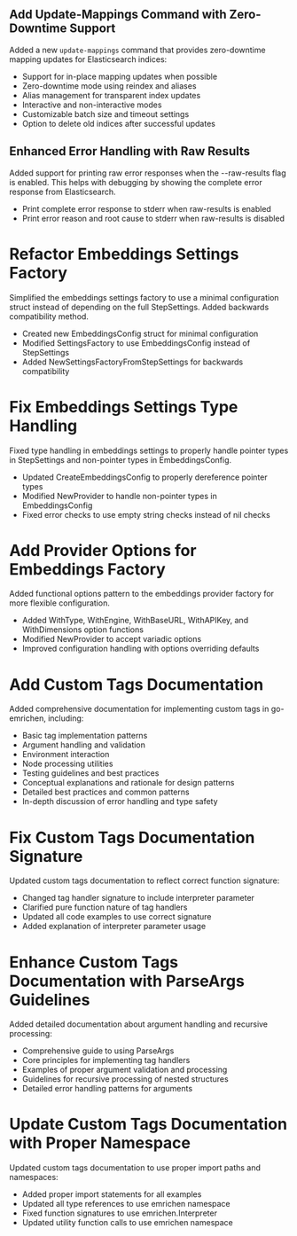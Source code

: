 ## Add Update-Mappings Command with Zero-Downtime Support

Added a new `update-mappings` command that provides zero-downtime mapping updates for Elasticsearch indices:

- Support for in-place mapping updates when possible
- Zero-downtime mode using reindex and aliases
- Alias management for transparent index updates
- Interactive and non-interactive modes
- Customizable batch size and timeout settings
- Option to delete old indices after successful updates

## Enhanced Error Handling with Raw Results

Added support for printing raw error responses when the --raw-results flag is enabled. This helps with debugging by showing the complete error response from Elasticsearch.

- Print complete error response to stderr when raw-results is enabled
- Print error reason and root cause to stderr when raw-results is disabled 

# Refactor Embeddings Settings Factory

Simplified the embeddings settings factory to use a minimal configuration struct instead of depending on the full StepSettings. Added backwards compatibility method.

- Created new EmbeddingsConfig struct for minimal configuration
- Modified SettingsFactory to use EmbeddingsConfig instead of StepSettings
- Added NewSettingsFactoryFromStepSettings for backwards compatibility 

# Fix Embeddings Settings Type Handling

Fixed type handling in embeddings settings to properly handle pointer types in StepSettings and non-pointer types in EmbeddingsConfig.

- Updated CreateEmbeddingsConfig to properly dereference pointer types
- Modified NewProvider to handle non-pointer types in EmbeddingsConfig
- Fixed error checks to use empty string checks instead of nil checks 

# Add Provider Options for Embeddings Factory

Added functional options pattern to the embeddings provider factory for more flexible configuration.

- Added WithType, WithEngine, WithBaseURL, WithAPIKey, and WithDimensions option functions
- Modified NewProvider to accept variadic options
- Improved configuration handling with options overriding defaults 

# Add Custom Tags Documentation

Added comprehensive documentation for implementing custom tags in go-emrichen, including:
- Basic tag implementation patterns
- Argument handling and validation
- Environment interaction
- Node processing utilities
- Testing guidelines and best practices
- Conceptual explanations and rationale for design patterns
- Detailed best practices and common patterns
- In-depth discussion of error handling and type safety

# Fix Custom Tags Documentation Signature

Updated custom tags documentation to reflect correct function signature:
- Changed tag handler signature to include interpreter parameter
- Clarified pure function nature of tag handlers
- Updated all code examples to use correct signature
- Added explanation of interpreter parameter usage

# Enhance Custom Tags Documentation with ParseArgs Guidelines

Added detailed documentation about argument handling and recursive processing:
- Comprehensive guide to using ParseArgs
- Core principles for implementing tag handlers
- Examples of proper argument validation and processing
- Guidelines for recursive processing of nested structures
- Detailed error handling patterns for arguments

# Update Custom Tags Documentation with Proper Namespace

Updated custom tags documentation to use proper import paths and namespaces:
- Added proper import statements for all examples
- Updated all type references to use emrichen namespace
- Fixed function signatures to use emrichen.Interpreter
- Updated utility function calls to use emrichen namespace 